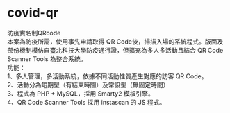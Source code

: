 # covid-qr
防疫實名制QRcode<br>
本案為防疫所需，使用事先申請取得 QR Code後，掃描入場的系統程式。版面及部份機制模仿自臺北科技大學防疫通行證，但擴充為多人多活動且結合 QR Code Scanner Tools 為整合系統。<br>
功能：<br>
1、多人管理，多活動系統，依據不同活動性質產生對應的訪客 QR Code。<br>
2、活動分為短期型（有結束時間）及常設型（無固定時間）<br>
3、程式為 PHP + MySQL，採用 Smarty2 模板引擎。<br>
4、QR Code Scanner Tools 採用 instascan 的 JS 程式。<br>

